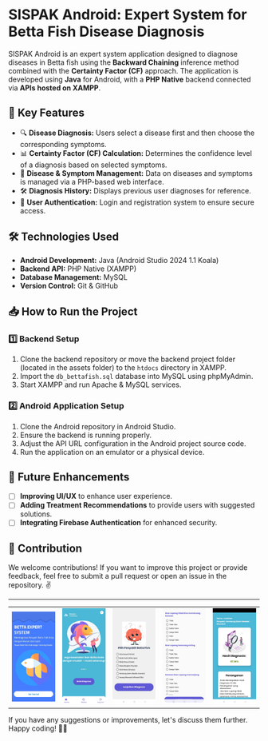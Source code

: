 # **SISPAK Android: Expert System for Betta Fish Disease Diagnosis**

SISPAK Android is an expert system application designed to diagnose diseases in Betta fish using the **Backward Chaining** inference method combined with the **Certainty Factor (CF)** approach. The application is developed using **Java** for Android, with a **PHP Native** backend connected via **APIs hosted on XAMPP**.

## **📌 Key Features**
- 🔍 **Disease Diagnosis:** Users select a disease first and then choose the corresponding symptoms.
- 📊 **Certainty Factor (CF) Calculation:** Determines the confidence level of a diagnosis based on selected symptoms.
- 📂 **Disease & Symptom Management:** Data on diseases and symptoms is managed via a PHP-based web interface.
- 🛠 **Diagnosis History:** Displays previous user diagnoses for reference.
- 🔑 **User Authentication:** Login and registration system to ensure secure access.

## **🛠 Technologies Used**
- **Android Development:** Java (Android Studio 2024 1.1 Koala)
- **Backend API:** PHP Native (XAMPP)
- **Database Management:** MySQL
- **Version Control:** Git & GitHub

## **📥 How to Run the Project**
### 1️⃣ **Backend Setup**
1. Clone the backend repository or move the backend project folder (located in the assets folder) to the `htdocs` directory in XAMPP.
2. Import the `db_bettafish.sql` database into MySQL using phpMyAdmin.
3. Start XAMPP and run Apache & MySQL services.

### 2️⃣ **Android Application Setup**
1. Clone the Android repository in Android Studio.
2. Ensure the backend is running properly.
3. Adjust the API URL configuration in the Android project source code.
4. Run the application on an emulator or a physical device.

## **📌 Future Enhancements**
- [ ] **Improving UI/UX** to enhance user experience.
- [ ] **Adding Treatment Recommendations** to provide users with suggested solutions.
- [ ] **Integrating Firebase Authentication** for enhanced security.

## **🤝 Contribution**
We welcome contributions! If you want to improve this project or provide feedback, feel free to submit a pull request or open an issue in the repository. ✌️

---

<table align="center">
  <tr>
    <td><img src="https://raw.githubusercontent.com/Metyu5/sispak-android/main/WhatsApp%20Image%202025-01-27%20at%2022.36.40_8fa60e11.jpg" width="200"></td>
    <td><img src="https://raw.githubusercontent.com/Metyu5/sispak-android/main/Beranda.jpg" width="200"></td>
    <td><img src="https://raw.githubusercontent.com/Metyu5/sispak-android/main/Pilih.jpg" width="200"></td>
    <td><img src="https://raw.githubusercontent.com/Metyu5/sispak-android/main/Pilih%20Gejala.jpg" width="200"></td>
    <td><img src="https://raw.githubusercontent.com/Metyu5/sispak-android/main/Hasil%20Diagnosa.jpg" width="200"></td>
  </tr>
</table>

If you have any suggestions or improvements, let's discuss them further. Happy coding! 🚀🔥
